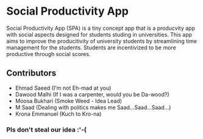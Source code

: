 # Social Productivity App
Social Productivity App (SPA) is a tiny concept app that is a producvity app with social aspects designed for students studing in universities. This app aims to improve the producitivity of university students by streamlining time management for the students. Students are incentivized to be more productive through social scores.

## Contributors
- Ehmad Saeed (I'm not Eh-mad at you)
- Dawood Malhi (If I was a carpenter, would you be Da-wood?)
- Moosa Bukhari (Smoke Weed - Idea Lead)
- M Saad (Dealing with politics makes me Saad...Saad...Saad...)
- Krona Emmanuel (Kuch to Kro-na)

### Pls don't steal our idea :'-(
